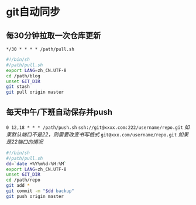 # git自动同步
## 每30分钟拉取一次仓库更新
`*/30 * * * * /path/pull.sh`
```bash
#!/bin/sh 
#/path/pull.sh
export LANG=zh_CN.UTF-8 
cd /path/blog 
unset GIT_DIR 
git stash 
git pull origin master
```
## 每天中午/下班自动保存并push
`0 12,18 * * * /path/push.sh`
`ssh://git@xxxx.com:222/username/repo.git` _如果默认端口不是22，则需要改变书写格式_ 
`git@xxx.com/username/repo.git` _如果是22端口的情况_ 

```bash
#!/bin/sh
#/path/pull.sh
dd=`date +%Y%m%d-%H:%M`
export LANG=zh_CN.UTF-8
unset GIT_DIR
cd /path/repo
git add *
git commit -m "$dd backup"
git push origin master
```
